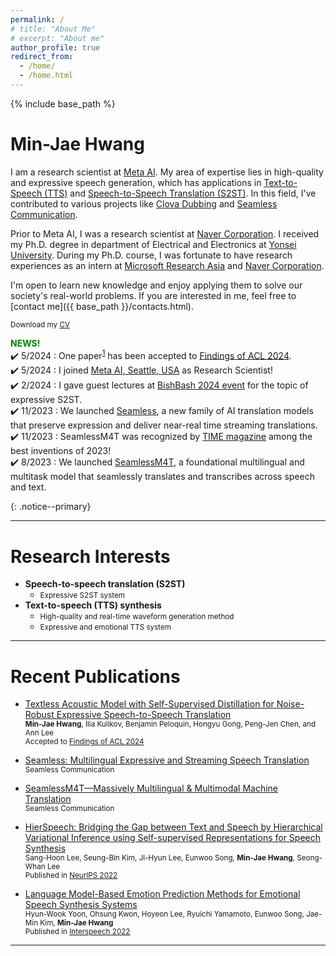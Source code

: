 ```yaml
---
permalink: /
# title: "About Me"
# excerpt: "About me"
author_profile: true
redirect_from: 
  - /home/
  - /home.html
---
```


{% include base_path %}

# Min-Jae Hwang
I am a research scientist at [Meta AI](https://ai.facebook.com/).
My area of expertise lies in high-quality and expressive speech generation, which has applications in [Text-to-Speech (TTS)](https://www.ncloud.com/product/aiService/css) and [Speech-to-Speech Translation (S2ST)](https://ai.facebook.com/blog/teaching-ai-to-translate-100s-of-spoken-and-written-languages-in-real-time/).
In this field, I've contributed to various projects like [Clova Dubbing](https://clovadubbing.naver.com/) and [Seamless Communication](https://ai.meta.com/research/seamless-communication/).

Prior to Meta AI, I was a research scientist at [Naver Corporation](https://www.navercorp.com/en).
I received my Ph.D. degree in department of Electrical and Electronics at [Yonsei University](https://www.yonsei.ac.kr/en_sc/index.jsp).
During my Ph.D. course, I was fortunate to have research experiences as an intern at [Microsoft Research Asia](https://www.microsoft.com/en-us/research/lab/microsoft-research-asia/) and [Naver Corporation](https://www.navercorp.com/en).

I'm open to learn new knowledge and enjoy applying them to solve our society's real-world problems.
If you are interested in me, feel free to [contact me]({{ base_path }}/contacts.html).

<small><i class="fa fa-download" aria-hidden="true"></i> Download my [CV]({{base_path}}/files/cv/cv_latest.pdf)</small>

**<span style="color:green">NEWS!</span>**  
:heavy_check_mark: 5/2024 : One paper<sup>[1]((https://arxiv.org/abs/2406.02733))</sup> has been accepted to [Findings of ACL 2024](https://2024.aclweb.org/).
<br>
:heavy_check_mark: 5/2024 : I joined [Meta AI, Seattle, USA](https://ai.facebook.com/) as Research Scientist!
<br>
:heavy_check_mark: 2/2024 : I gave guest lectures at [BishBash 2024 event]({{base_path}}/files/slides/2402_bish_bash.pdf) for the topic of expressive S2ST.
<br>
:heavy_check_mark: 11/2023 : We launched [Seamless](https://ai.meta.com/research/seamless-communication/), a new family of AI translation models that preserve expression and deliver near-real time streaming translations.
<br>
:heavy_check_mark: 11/2023 : SeamlessM4T was recognized by [TIME magazine](https://time.com/collection/best-inventions-2023/6326994/meta-seamlessm4t/) among the best inventions of 2023!
<br>
:heavy_check_mark: 8/2023 : We launched [SeamlessM4T](https://ai.meta.com/blog/seamless-m4t/), a foundational multilingual and multitask model that seamlessly translates and transcribes across speech and text.
<!-- <br>
:heavy_check_mark: 9/2022 : Our paper<sup>[1](https://nips.cc/Conferences/2022/Schedule?showEvent=54658)</sup> has been accepted to [NeurIPS 2022](https://nips.cc/). -->
<!-- <br> -->
<!-- :heavy_check_mark: 6/2022 : I\'ll join [Meta AI, Seattle, USA](https://ai.facebook.com/) as a Postdoctoral Researcher for this October! -->
<!-- <br> -->
<!-- :heavy_check_mark: 5/2022 : Our two papers<sup>[1](https://arxiv.org/abs/2206.14984), [2](https://arxiv.org/abs/2206.15067)</sup> have been accepted to [Interspeech 2022](https://interspeech2022.org/). -->
<!-- <br> -->
<!-- :heavy_check_mark: 5/2022 : I gave guest lectures at [KAIST](https://www.kaist.ac.kr/en/) and [SNU](https://en.snu.ac.kr/) (Topic : Voice Synthesis and Applications). -->
<!-- <br> -->
<!-- :heavy_check_mark: 1/2022 : Our two papers<sup>[1](https://ieeexplore.ieee.org/abstract/document/9748515), [2](https://ieeexplore.ieee.org/abstract/document/9748530/)</sup> have been aceepted to [ICEIC 2022](https://iceic.org/2022/). -->
{: .notice--primary}

<!-- {: .notice} -->

***
# Research Interests
- **Speech-to-speech translation (S2ST)**
  - <small>Expressive S2ST system</small>
- **Text-to-speech (TTS) synthesis**
  - <small>High-quality and real-time waveform generation method</small>
  - <small>Expressive and emotional TTS system</small>

***
# Recent Publications
- [Textless Acoustic Model with Self-Supervised Distillation for Noise-Robust Expressive Speech-to-Speech Translation](https://arxiv.org/abs/2406.02733)  
  <small>__Min-Jae Hwang__, Ilia Kulikov, Benjamin Peloquin, Hongyu Gong, Peng-Jen Chen, and Ann Lee</small>  
  <small>Accepted to [Findings of ACL 2024](https://2024.aclweb.org/)</small>  

- [Seamless: Multilingual Expressive and Streaming Speech Translation](https://ai.meta.com/research/publications/seamless-multilingual-expressive-and-streaming-speech-translation/)  
  <small>Seamless Communication</small>

- [SeamlessM4T—Massively Multilingual & Multimodal Machine Translation](https://ai.meta.com/research/publications/seamlessm4t-massively-multilingual-multimodal-machine-translation/)  
  <small>Seamless Communication</small>

- [HierSpeech: Bridging the Gap between Text and Speech by Hierarchical Variational Inference using Self-supervised Representations for Speech Synthesis](https://nips.cc/Conferences/2022/Schedule?showEvent=54658)  
  <small>Sang-Hoon Lee, Seung-Bin Kim, Ji-Hyun Lee, Eunwoo Song, __Min-Jae Hwang__, Seong-Whan Lee</small>  
  <small>Published in [NeurIPS 2022](https://nips.cc/)</small>  

- [Language Model-Based Emotion Prediction Methods for Emotional Speech Synthesis Systems](https://arxiv.org/abs/2206.15067)  
  <small>Hyun-Wook Yoon, Ohsung Kwon, Hoyeon Lee, Ryuichi Yamamoto, Eunwoo Song, Jae-Min Kim, __Min-Jae Hwang__</small>  
  <small>Published in [Interspeech 2022](https://interspeech2022.org/)</small>  

***
<!-- [![Hits](https://hits.seeyoufarm.com/api/count/incr/badge.svg?url=https%3A%2F%2Fmjhwang93.github.io&count_bg=%2364C83D&title_bg=%23555555&icon=&icon_color=%23E7E7E7&title=hits&edge_flat=false)](https://hits.seeyoufarm.com) -->
